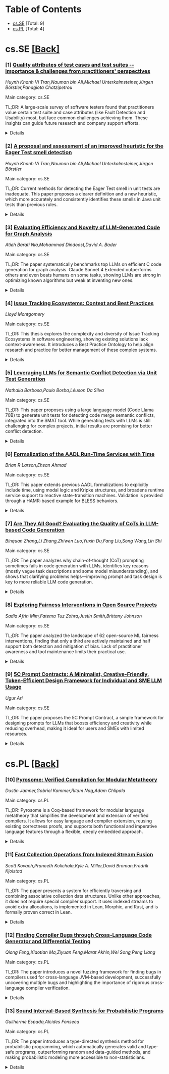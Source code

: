 <div id=toc></div>

# Table of Contents

- [cs.SE](#cs.SE) [Total: 9]
- [cs.PL](#cs.PL) [Total: 4]


<div id='cs.SE'></div>

# cs.SE [[Back]](#toc)

### [1] [Quality attributes of test cases and test suites -- importance & challenges from practitioners' perspectives](https://arxiv.org/abs/2507.06343)
*Huynh Khanh Vi Tran,Nauman bin Ali,Michael Unterkalmsteiner,Jürgen Börstler,Panagiota Chatzipetrou*

Main category: cs.SE

TL;DR: A large-scale survey of software testers found that practitioners value certain test suite and case attributes (like Fault Detection and Usability) most, but face common challenges achieving them. These insights can guide future research and company support efforts.


<details>
  <summary>Details</summary>
Motivation: While several quality attributes of test cases and test suites are known, their relative importance in real-world practice is less clear. There is a need to understand which attributes practitioners value most and what challenges they face in achieving these attributes.

Method: The authors conducted an industrial survey using a questionnaire that was informed by a comprehensive literature review. The survey targeted a large, diverse group of software testing professionals via LinkedIn, ultimately gathering responses from 354 practitioners with varied experience levels.

Result: Practitioners identified Fault Detection, Usability, Maintainability, Reliability, and Coverage as the most important quality attributes for test cases and test suites. Opinions diverged most for Resource Efficiency, Reusability, and Simplicity, likely due to differing software testing contexts. Main challenges included inadequate attribute definition, lack of useful metrics, absence of a review process, and insufficient external support.

Conclusion: The study pinpoints areas where practitioners need more support to achieve high-quality test cases and test suites, highlighting gaps between recognized attributes and actual practices. The results offer practical guidance for both future research and industry practices to better support software testers.

Abstract: Context: The quality of the test suites and the constituent test cases
significantly impacts confidence in software testing. While research has
identified several quality attributes of test cases and test suites, there is a
need for a better understanding of their relative importance in practice.
Objective: We investigate practitioners' perceptions regarding the relative
importance of quality attributes of test cases and test suites and the
challenges they face in ensuring the perceived important quality attributes.
Method: We conducted an industrial survey using a questionnaire based on the
quality attributes identified in an extensive literature review. We used a
sampling strategy that leverages LinkedIn to draw a large and heterogeneous
sample of professionals with experience in software testing. Results: We
collected 354 responses from practitioners with a wide range of experience. We
found that the majority of practitioners rated Fault Detection, Usability,
Maintainability, Reliability, and Coverage to be the most important quality
attributes. Resource Efficiency, Reusability, and Simplicity received the most
divergent opinions, which, according to our analysis, depend on the
software-testing contexts. We identified common challenges that apply to the
important attributes, namely inadequate definition, lack of useful metrics,
lack of an established review process, and lack of external support.
Conclusion: The findings point out where practitioners actually need further
support with respect to achieving high-quality test cases and test suites under
different software testing contexts. The findings can serve as a guideline for
academic researchers when looking for research directions on the topic. The
findings can also be used to encourage companies to provide more support to
practitioners to achieve high-quality test cases and test suites.

</details>


### [2] [A proposal and assessment of an improved heuristic for the Eager Test smell detection](https://arxiv.org/abs/2507.06354)
*Huynh Khanh Vi Tran,Nauman bin Ali,Michael Unterkalmsteiner,Jürgen Börstler*

Main category: cs.SE

TL;DR: Current methods for detecting the Eager Test smell in unit tests are inadequate. This paper proposes a clearer definition and a new heuristic, which more accurately and consistently identifies these smells in Java unit tests than previous rules.


<details>
  <summary>Details</summary>
Motivation: The motivation is to address the inadequacy of current detection rules for the Eager Test smell in unit tests, as practitioners find existing methods insufficient and leading to inconsistent detection results.

Method: The authors reviewed the literature to analyze definitions and detection rules for the Eager Test smell, proposed a novel and clear definition along with a heuristic to improve detection, and manually applied this heuristic to 300 Java unit test cases to evaluate its effectiveness against existing rules.

Result: The study found that previous interpretations and detection rules were often imprecise, resulting in inconsistent outcomes. The new heuristic successfully identified both eager and non-eager tests that existing rules missed, capturing the Eager Test smell more accurately.

Conclusion: The proposed heuristic provides a more precise and practitioner-aligned method for detecting the Eager Test smell, potentially solving earlier problems with inadequate detection and improving consistency in smell identification.

Abstract: Context: The evidence for the prevalence of test smells at the unit testing
level has relied on the accuracy of detection tools, which have seen intense
research in the last two decades. The Eager Test smell, one of the most
prevalent, is often identified using simplified detection rules that
practitioners find inadequate. Objective: We aim to improve the rules for
detecting the Eager Test smell. Method: We reviewed the literature on test
smells to analyze the definitions and detection rules of the Eager Test smell.
We proposed a novel, unambiguous definition of the test smell and a heuristic
to address the limitations of the existing rules. We evaluated our heuristic
against existing detection rules by manually applying it to 300 unit test cases
in Java. Results: Our review identified 56 relevant studies. We found that
inadequate interpretations of original definitions of the Eager Test smell led
to imprecise detection rules, resulting in a high level of disagreement in
detection outcomes. Also, our heuristic detected patterns of eager and
non-eager tests that existing rules missed. Conclusion: Our heuristic captures
the essence of the Eager Test smell more precisely; hence, it may address
practitioners' concerns regarding the adequacy of existing detection rules.

</details>


### [3] [Evaluating Efficiency and Novelty of LLM-Generated Code for Graph Analysis](https://arxiv.org/abs/2507.06463)
*Atieh Barati Nia,Mohammad Dindoost,David A. Bader*

Main category: cs.SE

TL;DR: The paper systematically benchmarks top LLMs on efficient C code generation for graph analysis. Claude Sonnet 4 Extended outperforms others and even beats humans on some tasks, showing LLMs are strong in optimizing known algorithms but weak at inventing new ones.


<details>
  <summary>Details</summary>
Motivation: Large Language Models (LLMs) are increasingly utilized for automating software development, but prior research has primarily focused on functional correctness or on high-level languages like Python, leaving a gap in understanding their practical capability for generating efficient, low-level code, especially under strict runtime and memory demands.

Method: The authors conducted a systematic evaluation of eight leading LLMs by tasking them with generating efficient C code for graph-analysis routines. They benchmarked the models with two approaches: (1) generating algorithms that outperform current ones in benchmarks, and (2) creating graph algorithms suitable for direct integration. Performance was compared against human-written baselines, focusing on efficiency and ease of integration.

Result: Claude Sonnet 4 Extended achieved the best results for ready-to-use code generation and efficiency, even surpassing human-written baselines in the triangle counting task. The study found that while modern LLMs are effective at optimizing and integrating existing algorithms, they struggle to create genuinely novel methods.

Conclusion: Contemporary LLMs can match or exceed human experts in implementing and optimizing established algorithms under strict performance constraints but are not yet capable of inventing fundamentally new techniques. The research also supports reproducibility by providing resources like prompts, generated code, and measurement scripts.

Abstract: Large Language Models (LLMs) are increasingly used to automate software
development, yet most prior evaluations focus on functional correctness or
high-level languages such as Python. We present the first systematic study of
LLMs' ability to generate efficient C implementations of graph-analysis
routines--code that must satisfy the stringent runtime and memory constraints.
Eight state-of-the-art models (OpenAI ChatGPT o3 and o4-mini-high, Anthropic
Claude 4 Sonnet and Sonnet Extended, Google Gemini 2.5 Flash and Pro, xAI Grok
3-Think, and DeepSeek DeepThink R1) are benchmarked by two distinct approaches.
The first approach checks the ability of LLMs in generating an algorithm
outperforming other present algorithms in the benchmark. The second approach
evaluates the ability of LLMs to generate graph algorithms for integration into
the benchmark. Results show that Claude Sonnet 4 Extended achieves the best
result in the case of ready-to-use code generation and efficiency,
outperforming human-written baselines in triangle counting. The study confirms
that contemporary LLMs excel at optimizing and integrating established
algorithms but not inventing novel techniques. We provide prompts, the first
approach's generated code, and measurement scripts to foster reproducible
research.

</details>


### [4] [Issue Tracking Ecosystems: Context and Best Practices](https://arxiv.org/abs/2507.06704)
*Lloyd Montgomery*

Main category: cs.SE

TL;DR: This thesis explores the complexity and diversity of Issue Tracking Ecosystems in software engineering, showing existing solutions lack context-awareness. It introduces a Best Practice Ontology to help align research and practice for better management of these complex systems.


<details>
  <summary>Details</summary>
Motivation: Issue Tracking Systems (ITSs) like GitHub and Jira are central to software engineering organizations, supporting the management and traceability of various software artifacts and tasks. However, the broader ecosystem—termed the Issue Tracking Ecosystem (ITE)—encounters challenges related to the complexity and diversity of interconnected artifacts, stakeholders, and workflows. There is a gap in research addressing these broader, context-dependent issues in ITEs.

Method: The author interviewed practitioners and conducted archival analyses on a diverse set of ITSs to understand their broader ecosystems. The research focused on surfacing challenges and context-dependent problems within ITEs by leveraging qualitative and archival data.

Result: Findings indicate that ITE problems are highly context-dependent and that previous research has not sufficiently addressed this complexity. Existing solutions often lack a context-rich, comparable framework. To bridge this gap, the author developed the Best Practice Ontology for ITEs.

Conclusion: A deeper and more context-sensitive understanding of ITEs is essential. The creation of a Best Practice Ontology represents a step towards more consistent and aligned research and practice in the field, paving the way for improved frameworks and solutions for managing ITEs.

Abstract: Issue Tracking Systems (ITSs), such as GitHub and Jira, are popular tools
that support Software Engineering (SE) organisations through the management of
``issues'', which represent different SE artefacts such as requirements,
development tasks, and maintenance items. ITSs also support internal linking
between issues, and external linking to other tools and information sources.
This provides SE organisations key forms of documentation, including forwards
and backwards traceability (e.g., Feature Requests linked to sprint releases
and code commits linked to Bug Reports). An Issue Tracking Ecosystem (ITE) is
the aggregate of the central ITS and the related SE artefacts, stakeholders,
and processes -- with an emphasis on how these contextual factors interact with
the ITS. The quality of ITEs is central to the success of these organisations
and their software products. There are challenges, however, within ITEs,
including complex networks of interlinked artefacts and diverse workflows.
While ITSs have been the subject of study in SE research for decades, ITEs as a
whole need further exploration.
  In this thesis, I undertake the challenge of understanding ITEs at a broader
level, addressing these questions regarding complexity and diversity. I
interviewed practitioners and performed archival analysis on a diverse set of
ITSs. These analyses revealed the context-dependent nature of ITE problems,
highlighting the need for context-specific ITE research. While previous work
has produced many solutions to specific ITS problems, these solutions are not
consistently framed in a context-rich and comparable way, leading to a desire
for more aligned solutions across research and practice. To address this
emergent information and lack of alignment, I created the Best Practice
Ontology for ITEs. <... truncated due to arXiv abstract character limit ...>

</details>


### [5] [Leveraging LLMs for Semantic Conflict Detection via Unit Test Generation](https://arxiv.org/abs/2507.06762)
*Nathalia Barbosa,Paulo Borba,Léuson Da Silva*

Main category: cs.SE

TL;DR: This paper proposes using a large language model (Code Llama 70B) to generate unit tests for detecting code merge semantic conflicts, integrated into the SMAT tool. While generating tests with LLMs is still challenging for complex projects, initial results are promising for better conflict detection.


<details>
  <summary>Details</summary>
Motivation: Traditional merge tools cannot detect semantic conflicts in code that emerge when developers make parallel changes. While tools like SMAT exist, their dependency on automated unit test generation tools with limitations results in many false negatives.

Method: The authors proposed a novel unit test generation tool for semantic conflict detection in code merges, utilizing Code Llama 70B (a large language model). They integrated this tool into SMAT and evaluated it using both simple benchmarks and complex real-world systems, varying interaction strategies, prompts, and configuration parameters.

Result: LLM-based (Code Llama 70B) test generation is challenging and computationally expensive for complex scenarios, but shows promise for improving the detection of semantic conflicts compared to previous unit test generation methods.

Conclusion: Integrating LLM-based test generation with SMAT has potential for enhancing semantic conflict detection, although technical challenges remain, particularly in more complex software systems.

Abstract: Semantic conflicts arise when a developer introduces changes to a codebase
that unintentionally affect the behavior of changes integrated in parallel by
other developers. Traditional merge tools are unable to detect such conflicts,
so complementary tools like SMAT have been proposed. SMAT relies on generating
and executing unit tests: if a test fails on the base version, passes on a
developer's modified version, but fails again after merging with another
developer's changes, a semantic conflict is indicated. While SMAT is effective
at detecting conflicts, it suffers from a high rate of false negatives, partly
due to the limitations of unit test generation tools such as Randoop and
Evosuite. To investigate whether large language models (LLMs) can overcome
these limitations, we propose and integrate a new test generation tool based on
Code Llama 70B into SMAT. We explore the model's ability to generate tests
using different interaction strategies, prompt contents, and parameter
configurations. Our evaluation uses two samples: a benchmark with simpler
systems from related work, and a more significant sample based on complex,
real-world systems. We assess the effectiveness of the new SMAT extension in
detecting conflicts. Results indicate that, although LLM-based test generation
remains challenging and computationally expensive in complex scenarios, there
is promising potential for improving semantic conflict detection.
  --
  Conflitos sem^anticos surgem quando um desenvolvedor introduz mudan\c{c}as em
uma base de c\'odigo que afetam, de forma n~ao intencional, o comportamento de
altera\c{c}~oes integradas em paralelo por outros desenvolvedores. Ferramentas
tradicionais de merge n~ao conseguem detectar esse tipo de conflito, por isso
ferramentas complementares como o SMAT foram propostas. O SMAT depende da
gera\c{c}~ao e execu\c{c}~ao de testes de unidade: se um teste falha na vers~ao
base, passa na vers~ao modificada por um desenvolvedor, mas volta a falhar
ap\'os o merge com as mudan\c{c}as de outro desenvolvedor, um conflito
sem^antico \'e identificado. Embora o SMAT seja eficaz na detec\c{c}~ao de
conflitos, apresenta alta taxa de falsos negativos, em parte devido \`as
limita\c{c}~oes das ferramentas de gera\c{c}~ao de testes como Randoop e
Evosuite. Para investigar se modelos de linguagem de grande porte (LLMs) podem
superar essas limita\c{c}~oes, propomos e integramos ao SMAT uma nova
ferramenta de gera\c{c}~ao de testes baseada no Code Llama 70B. Exploramos a
capacidade do modelo de gerar testes utilizando diferentes estrat\'egias de
intera\c{c}~ao, conte\'udos de prompts e configura\c{c}~oes de par^ametros.
Nossa avalia\c{c}~ao utiliza duas amostras: um benchmark com sistemas mais
simples, usados em trabalhos relacionados, e uma amostra mais significativa
baseada em sistemas complexos e reais. Avaliamos a efic\'acia da nova extens~ao
do SMAT na detec\c{c}~ao de conflitos. Os resultados indicam que, embora a
gera\c{c}~ao de testes por LLM em cen\'arios complexos ainda seja desafiadora e
custosa computacionalmente, h\'a potencial promissor para aprimorar a
detec\c{c}~ao de conflitos sem^anticos.

</details>


### [6] [Formalization of the AADL Run-Time Services with Time](https://arxiv.org/abs/2507.06881)
*Brian R Larson,Ehsan Ahmad*

Main category: cs.SE

TL;DR: This paper extends previous AADL formalizations to explicitly include time, using modal logic and Kripke structures, and broadens runtime service support to reactive state-transition machines. Validation is provided through a HAMR-based example for BLESS behaviors.


<details>
  <summary>Details</summary>
Motivation: Previous formalizations of the Architecture Analysis & Design Language (AADL) did not account for modeling time, despite time being crucial for cyber-physical systems. The paper aims to address this gap by incorporating explicit timing into the AADL's runtime services formalization.

Method: The authors extend previous formalization efforts using modal logic defined by a Kripke structure to explicitly include time in the AADL model semantics. They also expand and adapt runtime services to support reactive state-transitions as specified in both the BA annex and the BLESS language. An example implementation using HAMR for BLESS is provided.

Result: The paper provides a simplified and time-explicit formalization of AADL runtime services. It extends the semantics to support reactive state-transition machines via the BA annex and BLESS. The approach is validated with a HAMR implementation example.

Conclusion: By integrating explicit time modeling into AADL’s formal semantics and extending support for reactive behaviors (BA and BLESS), the paper strengthens the foundation for precise design and analysis of cyber-physical systems using AADL.

Abstract: The Architecture Analysis & Design Language (AADL) is an architecture
description language for design of cyber-physical systems--machines controlled
by software. The AADL standard, SAE International AS5506D, describes Run-Time
Services (RTS) to be provided to execute AADL models in accordance with
semantics defined by the standard. The RTS of primary concern are transport
services and timing services. Although, the study presented in [1] sets a
foundation for the formal semantics of AADL, but without modeling time. This
paper extends and simplifies this formalization using a modal logic defined by
a Kripke structure, to explicitly include time. The RTS defined in the AADL
standard are also expanded to support reactive state-transition machines of the
Behavior Specification annex standard language (BA) and its closely-related,
formally-defined counterpart, the Behavior Language for Embedded Systems with
Software (BLESS). An example of AADL RTS with time, implemented by the High
Assurance Modeling and Rapid Engineering for Embedded Systems (HAMR) for
state-transition machine behavior written in BLESS, is also presented.

</details>


### [7] [Are They All Good? Evaluating the Quality of CoTs in LLM-based Code Generation](https://arxiv.org/abs/2507.06980)
*Binquan Zhang,Li Zhang,Zhiwen Luo,Yuxin Du,Fang Liu,Song Wang,Lin Shi*

Main category: cs.SE

TL;DR: The paper analyzes why chain-of-thought (CoT) prompting sometimes fails in code generation with LLMs, identifies key reasons (mostly vague task descriptions and some model misunderstanding), and shows that clarifying problems helps—improving prompt and task design is key to more reliable LLM code generation.


<details>
  <summary>Details</summary>
Motivation: The motivation is to understand and improve the reliability and quality of chain-of-thought (CoT) prompting in large language models (LLMs) for code generation tasks, since CoTs act as intermediate reasoning steps that are crucial to generating correct and reliable code.

Method: The authors conduct an empirical analysis by examining 1,023 failed code samples from two common code generation benchmarks to explore both external and internal reasons behind unsatisfactory CoTs. They further study the impact of CoT quality by analyzing 210 CoT-code pairs and test the effects of refining unsatisfactory CoTs via additional LLM prompting.

Result: (1) Most CoT quality issues come from external factors such as vague requirements and lack of context (53.60%), followed by internal misunderstandings by LLMs (40.10%). (2) 18.5% of code generated from correct CoTs still contains errors due to poor instruction following, whereas 11.90% of correct outputs are nevertheless based on flawed CoTs. (3) Improving CoT quality by refining prompts and problem descriptions leads to better LLM performance in code generation.

Conclusion: CoT quality in LLM-based code generation is affected mostly by external task formulation factors, but also by internal misunderstanding. Even with correct reasoning, errors in code can arise. Refining CoTs by clarifying problem descriptions improves reliability, indicating that better task definition and prompting strategies are needed for robust CoT-based code generation.

Abstract: Large language models (LLMs) have demonstrated impressive performance in code
generation, particularly when augmented with chain-of-thought (CoT) prompting
techniques. They break down requirements into intermediate reasoning steps,
which act as design rationales to guide LLMs in writing code like human
programmers. Thus, the quality of these steps is crucial for ensuring the
correctness and reliability of the generated code. However, little is known
about the quality of CoT generated by LLMs. To what extent can we trust the
thoughts generated by LLMs? How good are they? This paper empirically explores
the external and internal factors of why LLMs generate unsatisfactory CoTs by
analyzing 1,023 failed code samples on two widely used code generation
benchmarks. We also evaluate their impact on code generation performance by
analyzing 210 CoT-code pairs and refining the unsatisfied CoTs by prompting
LLMs. Our study reveals three key findings: (1) External factors (53.60%), such
as unclear requirements and lack of context, mainly affect CoT quality, while
internal factors (40.10%) stem from LLMs' misunderstanding prompts. (2) Even
when CoTs are correct, 18.5% of the generated code contains errors due to
instruction-following issues; conversely, 11.90% of correct code is paired with
flawed CoTs. (3) Refining low-quality CoTs is feasible, i.e., LLMs improve when
given detailed problem descriptions. These findings highlight key challenges in
CoT-based code generation and suggest directions for improving LLM reasoning
and reliability.

</details>


### [8] [Exploring Fairness Interventions in Open Source Projects](https://arxiv.org/abs/2507.07026)
*Sadia Afrin Mim,Fatema Tuz Zohra,Justin Smith,Brittany Johnson*

Main category: cs.SE

TL;DR: The paper analyzed the landscape of 62 open-source ML fairness interventions, finding that only a third are actively maintained and half support both detection and mitigation of bias. Lack of practitioner awareness and tool maintenance limits their practical use.


<details>
  <summary>Details</summary>
Motivation: Biased machine learning models cause adverse effects in important areas such as criminal justice and healthcare. Although many fairness interventions have been developed, practitioners often remain unaware of their existence, limiting their real-world adoption.

Method: The authors systematically identified and compiled a dataset of 62 open-source machine learning fairness interventions, assessed their activity and maintenance, and performed an in-depth analysis of their features and specifications.

Result: They found that only 32% of these interventions have been actively maintained in the past year, and half provide both bias detection and mitigation, mostly focusing on in-processing approaches.

Conclusion: Despite a variety of available open-source fairness interventions, their real-world impact is limited by low adoption and maintenance. Active efforts are needed to increase awareness and support for these tools among practitioners.

Abstract: The deployment of biased machine learning (ML) models has resulted in adverse
effects in crucial sectors such as criminal justice and healthcare. To address
these challenges, a diverse range of machine learning fairness interventions
have been developed, aiming to mitigate bias and promote the creation of more
equitable models. Despite the growing availability of these interventions,
their adoption in real-world applications remains limited, with many
practitioners unaware of their existence. To address this gap, we
systematically identified and compiled a dataset of 62 open source fairness
interventions and identified active ones. We conducted an in-depth analysis of
their specifications and features to uncover considerations that may drive
practitioner preference and to identify the software interventions actively
maintained in the open source ecosystem. Our findings indicate that 32% of
these interventions have been actively maintained within the past year, and 50%
of them offer both bias detection and mitigation capabilities, mostly during
inprocessing.

</details>


### [9] [5C Prompt Contracts: A Minimalist, Creative-Friendly, Token-Efficient Design Framework for Individual and SME LLM Usage](https://arxiv.org/abs/2507.07045)
*Ugur Ari*

Main category: cs.SE

TL;DR: The paper proposes the 5C Prompt Contract, a simple framework for designing prompts for LLMs that boosts efficiency and creativity while reducing overhead, making it ideal for users and SMEs with limited resources.


<details>
  <summary>Details</summary>
Motivation: As Large Language Models (LLMs) become increasingly embedded in critical applications, there is a growing need for prompt design frameworks that are systematic, explicit, and practical, without excessive complexity or token overhead.

Method: The paper introduces the 5C Prompt Contract, a prompt design framework composed of five components: Character, Cause, Constraint, Contingency, and Calibration. This framework aims to integrate fallback and output optimization directly into the prompt, promoting clarity and efficiency.

Result: Experimental results show that the 5C framework offers superior input token efficiency and maintains rich, consistent outputs across various LLM platforms (OpenAI, Anthropic, DeepSeek, Gemini). It is especially beneficial for users and SMEs with limited resources.

Conclusion: The 5C Prompt Contract provides a minimal but comprehensive and interpretable schema for prompt design, improving efficiency and flexibility in LLM interactions. It is practical, widely applicable, and supports creative outcomes without introducing significant overhead.

Abstract: The progression from traditional prompt engineering to a more rigorous
discipline of prompt design marks a pivotal shift in human-LLM interaction. As
Large Language Models (LLMs) become increasingly embedded in mission-critical
applications, there emerges a pressing need for frameworks that are not only
explicit and systematic but also minimal enough to remain practical and broadly
accessible. While many existing approaches address prompt structuring through
elaborate Domain-Specific Languages (DSLs) or multi-layered templates, such
methods can impose significant token and cognitive overhead, potentially
constraining the model's creative capacity. In this context, we propose the 5C
Prompt Contract, a framework that distills prompt design into five intuitive
components: Character, Cause, Constraint, Contingency, and Calibration. This
minimal cognitive schema explicitly integrates fallback and output optimization
directives, fostering reliable, interpretable, and creatively flexible AI
interactions. Experimental results demonstrate that the 5C framework
consistently achieves superior input token efficiency while maintaining rich
and consistent outputs across diverse LLM architectures (OpenAI, Anthropic,
DeepSeek, and Gemini), making it particularly suited for individuals and
Small-to-Medium Enterprises (SMEs) with limited AI engineering resources.

</details>


<div id='cs.PL'></div>

# cs.PL [[Back]](#toc)

### [10] [Pyrosome: Verified Compilation for Modular Metatheory](https://arxiv.org/abs/2507.06360)
*Dustin Jamner,Gabriel Kammer,Ritam Nag,Adam Chlipala*

Main category: cs.PL

TL;DR: Pyrosome is a Coq-based framework for modular language metatheory that simplifies the development and extension of verified compilers. It allows for easy language and compiler extension, reusing existing correctness proofs, and supports both functional and imperative language features through a flexible, deeply embedded approach.


<details>
  <summary>Details</summary>
Motivation: Current techniques for semantic reasoning about programming languages and their compilers are often tightly coupled to specific languages or compiler structures, making extensibility and reuse of proofs difficult. There is a need for a flexible framework that supports easy language and compiler extension while preserving correctness guarantees.

Method: The authors propose Pyrosome, a framework implemented in Coq, that enables modular language metatheory using a novel inductive formulation of equivalence preservation. Pyrosome represents programming languages as deeply embedded systems with semantics described by dependently sorted equational theories. The framework allows for the vertical composition of compilers and incremental extension of languages and their compilers, while preserving and reusing existing correctness theorems.

Result: Pyrosome allows verified compilers to be fully extensible; adding new features only requires defining and verifying the compilation of the new feature, with existing correctness proofs remaining valid for unchanged aspects. As a demonstration, the authors start from a compiler for simply typed lambda calculus and incrementally add features such as natural numbers, recursive functions, and a heap, extending judgments as needed. They also present a linear-style CPS translation and compilation of a small imperative language with substructural typing, showing the versatility of the framework.

Conclusion: Pyrosome provides an effective, extensible foundation for formalizing language semantics and verified compilation. It enables modular reasoning and proof reuse across language extensions, supporting both functional and imperative features, and simplifies the development and verification of complex, extensible compilers.

Abstract: We present Pyrosome, a generic framework for modular language metatheory that
embodies a novel approach to extensible semantics and compilation, implemented
in Coq. Common techniques for semantic reasoning are often tied to the specific
structures of the languages and compilers that they support. In Pyrosome,
verified compilers are fully extensible, meaning that to extend a language
(even with a new kind of effect) simply requires defining and verifying the
compilation of the new feature, reusing the old correctness theorem for all
other cases. The novel enabling idea is an inductive formulation of equivalence
preservation that supports the addition of new rules to the source language,
target language, and compiler.
  Pyrosome defines a formal, deeply embedded notion of programming languages
with semantics given by dependently sorted equational theories, so all
compiler-correctness proofs boil down to type-checking and equational
reasoning. We support vertical composition of any compilers expressed in our
framework in addition to feature extension. As a case study, we present a
multipass compiler from System F with simple references, through CPS
translation and closure conversion. Specifically, we demonstrate how we can
build such a compiler incrementally by starting with a compiler for simply
typed lambda-calculus and adding natural numbers, the unit type, recursive
functions, and a global heap, then extending judgments with a type environment
and adding type abstraction, all while reusing the original theorems. We also
present a linear version of the simply typed CPS pass and compile a small
imperative language to the simply typed target to show how Pyrosome handles
substructural typing and imperative features.

</details>


### [11] [Fast Collection Operations from Indexed Stream Fusion](https://arxiv.org/abs/2507.06456)
*Scott Kovach,Praneeth Kolichala,Kyle A. Miller,David Broman,Fredrik Kjolstad*

Main category: cs.PL

TL;DR: The paper presents a system for efficiently traversing and combining associative collection data structures. Unlike other approaches, it does not require special compiler support. It uses indexed streams to avoid extra allocations, is implemented in Lean, Morphic, and Rust, and is formally proven correct in Lean.


<details>
  <summary>Details</summary>
Motivation: Current approaches for traversing and combining associative collection data structures often require specialized compiler features or staged compilation to achieve both efficiency and composability. There is a need for a method that simplifies library usage without sacrificing performance or requiring complex infrastructure.

Method: The authors design a system using indexed streams to represent traversals and combinations of associative collections. This system eliminates the need for intermediate allocations and does not depend on specialized compiler support. The library is implemented in Lean, Morphic, and Rust, with functional correctness formally proven in Lean.

Result: The proposed library efficiently supports complex joins on a variety of input collections without intermediate allocations or the need for advanced compiler infrastructure. Its functional correctness is validated by a mechanized proof in Lean.

Conclusion: The presented system offers an efficient, composable, and practically implementable solution for associative collection traversal and combination across multiple languages, verified by rigorous formal proof.

Abstract: We present a system of efficient methods for traversing and combining
associative collection data structures. A distinguishing feature of the system
is that, like traditional sequential iterator libraries, it does not require
specialized compiler infrastructure or staged compilation for efficiency and
composability. By using a representation based on indexed streams, the library
can express complex joins over input collections while using no intermediate
allocations. We implement the library for the Lean, Morphic, and Rust
programming languages and provide a mechanized proof of functional correctness
in Lean.

</details>


### [12] [Finding Compiler Bugs through Cross-Language Code Generator and Differential Testing](https://arxiv.org/abs/2507.06584)
*Qiong Feng,Xiaotian Ma,Ziyuan Feng,Marat Akhin,Wei Song,Peng Liang*

Main category: cs.PL

TL;DR: The paper introduces a novel fuzzing framework for finding bugs in compilers used for cross-language JVM-based development, successfully uncovering multiple bugs and highlighting the importance of rigorous cross-language compiler verification.


<details>
  <summary>Details</summary>
Motivation: While compiler correctness is vital for reliable code, most prior research addresses only single-language compilation, ignoring the growing importance of cross-language compilation scenarios that occur when different JVM-based languages interact. This leaves a major gap in ensuring multi-language code reliability.

Method: The authors present CrossLangFuzzer, a new framework that uses a universal intermediate representation (IR) for JVM languages to automatically generate and mutate cross-language test programs. The approach includes three mutation strategies (LangShuffler, FunctionRemoval, and TypeChanger) to increase test diversity, and executes both the original and mutated programs across several compiler versions to find bugs.

Result: CrossLangFuzzer discovered 24 compiler bugs across major JVM-based languages (Kotlin, Groovy, Scala 2, Scala 3, Java), with the TypeChanger mutator proving to be the most effective. The authors also provide an analysis of the symptoms and causes of the cross-language compilation bugs and highlight how responsibilities are divided between compilers.

Conclusion: This work pioneers systematic testing for cross-language compiler correctness, demonstrating the effectiveness of IR-based fuzzing for discovering real bugs, and lays groundwork for higher reliability in multi-language software development environments.

Abstract: Compilers play a central role in translating high-level code into executable
programs, making their correctness essential for ensuring code safety and
reliability. While extensive research has focused on verifying the correctness
of compilers for single-language compilation, the correctness of cross-language
compilation - which involves the interaction between two languages and their
respective compilers - remains largely unexplored. To fill this research gap,
we propose CrossLangFuzzer, a novel framework that introduces a universal
intermediate representation (IR) for JVM-based languages and automatically
generates cross-language test programs with diverse type parameters and complex
inheritance structures. After generating the initial IR, CrossLangFuzzer
applies three mutation techniques - LangShuffler, FunctionRemoval, and
TypeChanger - to enhance program diversity. By evaluating both the original and
mutated programs across multiple compiler versions, CrossLangFuzzer
successfully uncovered 10 confirmed bugs in the Kotlin compiler, 4 confirmed
bugs in the Groovy compiler, 7 confirmed bugs in the Scala 3 compiler, 2
confirmed bugs in the Scala 2 compiler, and 1 confirmed bug in the Java
compiler. Among all mutators, TypeChanger is the most effective, detecting 11
of the 24 compiler bugs. Furthermore, we analyze the symptoms and root causes
of cross-compilation bugs, examining the respective responsibilities of
language compilers when incorrect behavior occurs during cross-language
compilation. To the best of our knowledge, this is the firstwork specifically
focused on identifying and diagnosing compiler bugs in cross-language
compilation scenarios. Our research helps to understand these challenges and
contributes to improving compiler correctness in multi-language environments.

</details>


### [13] [Sound Interval-Based Synthesis for Probabilistic Programs](https://arxiv.org/abs/2507.06939)
*Guilherme Espada,Alcides Fonseca*

Main category: cs.PL

TL;DR: The paper introduces a type-directed synthesis method for probabilistic programming, which automatically generates valid and type-safe programs, outperforming random and data-guided methods, and making probabilistic modeling more accessible to non-statisticians.


<details>
  <summary>Details</summary>
Motivation: Domain practitioners often lack deep statistical expertise, making it difficult to select suitable probabilistic models. Current probabilistic programming tools require users to be both domain experts and statistical experts. Automating model selection would make probabilistic programming more accessible, but this is challenging due to the large and complex search space of possible programs, many of which are invalid due to their probabilistic nature.

Method: The authors propose a type system to statically reject invalid probabilistic programs and a type-directed synthesis algorithm that ensures type-safe programs are generated by construction. Additionally, they implement a heuristic search technique to efficiently explore the vast space of possible programs.

Result: By evaluating their approach on a collection of probabilistic programs from the literature, the authors show that their method outperforms both a type-agnostic random search and a data-guided method (DaPPer), especially with more complex programs. Their method enables faster program synthesis and makes techniques like Genetic Programming feasible for use in probabilistic programming.

Conclusion: The proposed method significantly improves the automation, efficiency, and reliability of probabilistic model selection and program synthesis, lowering the barrier for domain experts to apply probabilistic programming without needing deep statistical knowledge.

Abstract: Probabilistic programming has become a standard practice to model stochastic
events and learn about the behavior of nature in different scientific contexts,
ranging from Genetics and Ecology to Linguistics and Psychology. However,
domain practitioners (such as biologists) also need to be experts in statistics
in order to select which probabilistic model is suitable for a given particular
problem, relying then on probabilistic inference engines such as Stan, Pyro or
Edward to fine-tune the parameters of that particular model. Probabilistic
Programming would be more useful if the model selection is made automatic,
without requiring statistics expertise from the end user. Automatically
selecting the model is challenging because of the large search space of
probabilistic programs needed to be explored, because the fact that most of
that search space contains invalid programs, and because invalid programs may
only be detected in some executions, due to its probabilistic nature. We
propose a type system to statically reject invalid probabilistic programs, a
type-directed synthesis algorithm that guarantees that generated programs are
type-safe by construction, and an heuristic search procedure to handle the vast
search space. We collect a number of probabilistic programs from the
literature, and use them to compare our method with both a type-agnostic random
search, and a data-guided method from the literature (DaPPer). Our results show
that our technique both outperforms random search and DaPPer, specially on more
complex programs. This drastic performance difference in synthesis allows for
fast sampling of programs and enables techniques that previously suffered from
the complexity of synthesis, such as Genetic Programming, to be applied.

</details>
